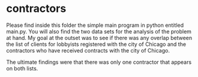 # contractors


Please find inside this folder the simple main program in python entitled main.py. You will also find the two data sets for the analysis of the problem at hand. My goal at the outset was to see if there was any overlap between the list of clients for lobbyists registered with the city of Chicago and the contractors who have received contracts with the city of Chicago. 

The ultimate findings were that there was only one contractor that appears on both lists. 
